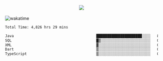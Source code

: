 <h1 align="center">
  <img src="https://readme-typing-svg.herokuapp.com/?font=Righteous&size=35&center=true&vCenter=true&width=500&height=70&duration=4000&lines=Hi!+%F0%9F%91%8B+I%27m+Ali%20Osman!;" />
</h1>


![wakatime](https://wakatime.com/share/@aliosmanoktar/3a8ffe71-6da4-4964-913b-2f09afbe53bf.svg?cache=none)
<!--START_SECTION:waka-->

```txt
Total Time: 4,826 hrs 29 mins

Java                                      █████████████████████░░░░   83.50 %
SQL                                       █▒░░░░░░░░░░░░░░░░░░░░░░░   05.94 %
XML                                       ▓░░░░░░░░░░░░░░░░░░░░░░░░   02.08 %
Dart                                      ▒░░░░░░░░░░░░░░░░░░░░░░░░   01.44 %
TypeScript                                ▒░░░░░░░░░░░░░░░░░░░░░░░░   01.20 %
```

<!--END_SECTION:waka-->


